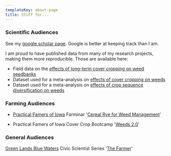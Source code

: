 ```yaml
---
templateKey: about-page
title: Stuff for...
---
```

### Scientific Audiences

See my [google scholar page](https://scholar.google.com/citations?user=h4roCDAAAAAJ&hl=en). Google is better at keeping track than I am. 

I am proud to have published data from many of my research projects, making them more reproducible. Those are available here:
* Field data on the [effects of long-term cover cropping on weed seedbanks](https://iastate.figshare.com/articles/dataset/Long_Term_Cover_Cropping_Effects_on_Weed_Seedbanks/12762011/1)
* Dataset used for a meta-analysis on [effects of cover cropping on weeds](https://iastate.figshare.com/articles/dataset/Effect_of_cover_crops_on_weed_biomass_and_density_in_the_US_Midwest_Corn_Belt_meta-analysis_dataset/11933214)
* Dataset used for a meta-analysis on [effects of crop sequence diversification on weeds](https://iastate.figshare.com/articles/dataset/Effect_of_crop_rotation_on_weed_biomass_and_density_literature_summary/7771010)

### Farming Audiences

* [Practical Famers of Iowa](https://practicalfarmers.org) Farminar '[Cereal Rye for Weed Management](https://www.youtube.com/watch?v=OClTW9B231c)'

* Practical Famers of Iowa Cover Crop Bootcamp '[Weeds 2.0](https://www.youtube.com/watch?v=VcYj-kGR5jg&feature=youtu.be)'


### General Audiences
[Green Lands Blue Waters](https://greenlandsbluewaters.org) Civic Scientist Series '[The Farmer](https://greenlandsbluewaters.org/civic-scientists-series/#gina-nichols-iowa-state-university)'
